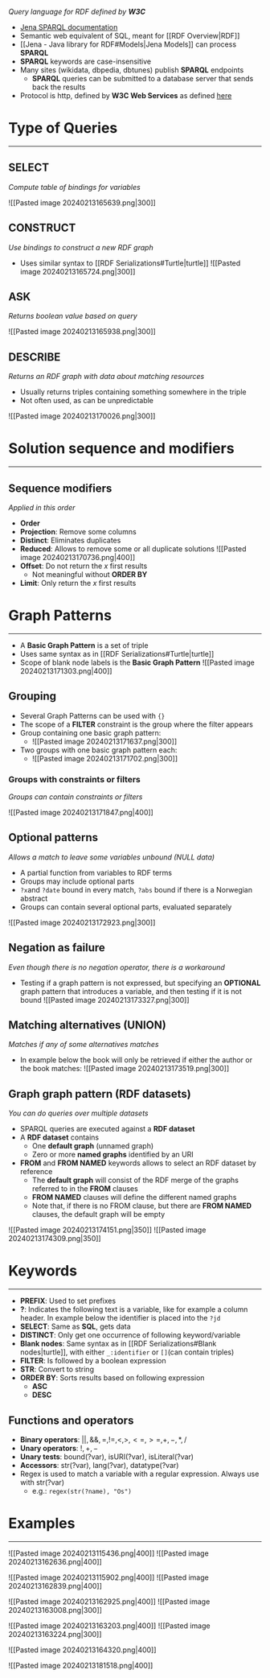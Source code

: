 _Query language for RDF defined by **W3C**_


* [Jena SPARQL documentation](http://jena.apache.org/documentation/javadoc/arq/)
* Semantic web equivalent of SQL, meant for [[RDF Overview|RDF]]
* [[Jena - Java library for RDF#Models|Jena Models]] can process **SPARQL**
* **SPARQL** keywords are case-insensitive
* Many sites (wikidata, dbpedia, dbtunes) publish **SPARQL** endpoints
	* **SPARQL** queries can be submitted to a database server that sends back the results
* Protocol is http, defined by **W3C Web Services** as defined [here](http://www.w3.org/TR/rdf-sparql-protocol/)


# Type of Queries
---

## SELECT
_Compute table of bindings for variables_

![[Pasted image 20240213165639.png|300]]

## CONSTRUCT
_Use bindings to construct a new RDF graph_

* Uses similar syntax to [[RDF Serializations#Turtle|turtle]]
![[Pasted image 20240213165724.png|300]]


## ASK
_Returns boolean value based on query_

![[Pasted image 20240213165938.png|300]]


## DESCRIBE
_Returns an RDF graph with data about matching resources_

* Usually returns triples containing something somewhere in the triple
* Not often used, as can be unpredictable

![[Pasted image 20240213170026.png|300]]


# Solution sequence and modifiers
---

## Sequence modifiers
_Applied in this order_
* **Order**
* **Projection**: Remove some columns
* **Distinct**: Eliminates duplicates
* **Reduced**: Allows to remove some or all duplicate solutions
	![[Pasted image 20240213170736.png|400]]
* **Offset**: Do not return the $x$ first results
	* Not meaningful without **ORDER BY**
* **Limit**: Only return the $x$ first results


# Graph Patterns
---
* A **Basic Graph Pattern** is a set of triple
* Uses same syntax as in [[RDF Serializations#Turtle|turtle]]
* Scope of blank node labels is the **Basic Graph Pattern**
![[Pasted image 20240213171303.png|400]]

## Grouping

* Several Graph Patterns can be used with `{}`
* The scope of a **FILTER** constraint is the group where the filter appears
* Group containing one basic graph pattern:
	* ![[Pasted image 20240213171637.png|300]]
* Two groups with one basic graph pattern each:
	* ![[Pasted image 20240213171702.png|300]]

### Groups with constraints or filters
_Groups can contain constraints or filters_

![[Pasted image 20240213171847.png|400]]


## Optional patterns
_Allows a match to leave some variables unbound (NULL data)_

* A partial function from variables to RDF terms
* Groups may include optional parts
* `?x`and `?date` bound in every match, `?abs` bound if there is a Norwegian abstract
* Groups can contain several optional parts, evaluated separately

![[Pasted image 20240213172923.png|300]]

## Negation as failure
_Even though there is no negation operator, there is a workaround_

* Testing if a graph pattern is not expressed, but specifying an **OPTIONAL** graph pattern that introduces a variable, and then testing if it is not bound
	![[Pasted image 20240213173327.png|300]]

## Matching alternatives (UNION)
_Matches if any of some alternatives matches_

* In example below the book will only be retrieved if either the author or the book matches:
![[Pasted image 20240213173519.png|300]]


## Graph graph pattern (RDF datasets)
_You can do queries over multiple datasets_

* SPARQL queries are executed against a **RDF dataset**
* A **RDF dataset** contains
	* One **default graph** (unnamed graph)
	* Zero or more **named graphs** identified by an URI
* **FROM** and **FROM NAMED** keywords allows to select an RDF dataset by reference
	* The **default graph** will consist of the RDF merge of the graphs referred to in the **FROM** clauses
	* **FROM NAMED** clauses will define the different named graphs
	* Note that, if there is no FROM clause, but there are **FROM NAMED** clauses, the default graph will be empty

![[Pasted image 20240213174151.png|350]]
![[Pasted image 20240213174309.png|350]]


# Keywords
---

* **PREFIX**: Used to set prefixes
* **?**: Indicates the following text is a variable, like for example a column header. In example below the identifier is placed into the `?jd`
* **SELECT**: Same as **SQL**, gets data
* **DISTINCT**: Only get one occurrence of following keyword/variable
* **Blank nodes**: Same syntax as in [[RDF Serializations#Blank nodes|turtle]], with either `_:identifier` or `[]`(can contain triples)
* **FILTER**: Is followed by a boolean expression
* **STR**: Convert to string
* **ORDER BY**: Sorts results based on following expression
	* **ASC**
	* **DESC**

## Functions and operators

* **Binary operators**: $||, \&\&, =,!=,<,>,<=,>=,+,-,*,/$
* **Unary operators**: $!, +, -$
* **Unary tests**: bound(?var), isURI(?var), isLiteral(?var)
* **Accessors**: str(?var), lang(?var), datatype(?var)
* Regex is used to match a variable with a regular expression. Always use with str(?var)
	* e.g.: `regex(str(?name), "Os")`


# Examples
---

![[Pasted image 20240213115436.png|400]]
![[Pasted image 20240213162636.png|400]]

![[Pasted image 20240213115902.png|400]]
![[Pasted image 20240213162839.png|400]]

![[Pasted image 20240213162925.png|400]]
![[Pasted image 20240213163008.png|300]]

![[Pasted image 20240213163203.png|400]]
![[Pasted image 20240213163224.png|300]]


![[Pasted image 20240213164320.png|400]]

![[Pasted image 20240213181518.png|400]]